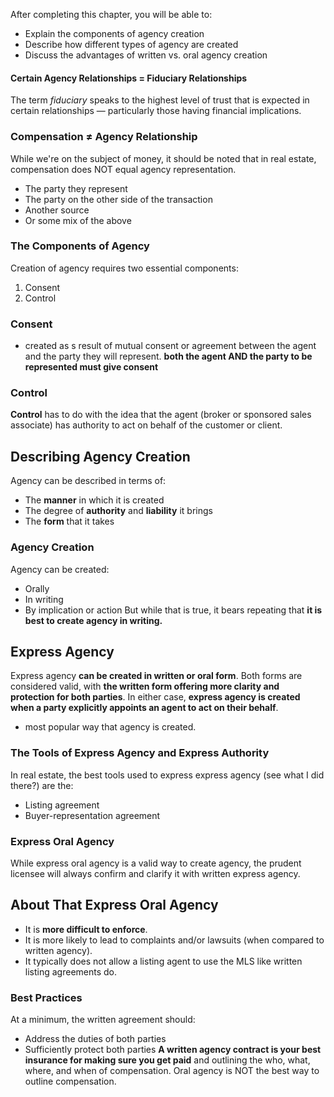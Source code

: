 After completing this chapter, you will be able to:
- Explain the components of agency creation
- Describe how different types of agency are created
- Discuss the advantages of written vs. oral agency creation
#### Certain Agency Relationships = Fiduciary Relationships
The term _fiduciary_ speaks to the highest level of trust that is expected in certain relationships — particularly those having financial implications.
### Compensation ≠ Agency Relationship
While we're on the subject of money, it should be noted that in real estate, compensation does NOT equal agency representation.
- The party they represent
- The party on the other side of the transaction
- Another source
- Or some mix of the above

### The Components of Agency
Creation of agency requires two essential components:
1. Consent
2. Control
### Consent
- created as s result of mutual consent or agreement between the agent and  the party they will represent.
**both the agent AND the party to be represented must give consent**
### Control
**Control** has to do with the idea that the agent (broker or sponsored sales associate) has authority to act on behalf of the customer or client.
## Describing Agency Creation
Agency can be described in terms of:
- The **manner** in which it is created
- The degree of **authority** and **liability** it brings
- The **form** that it takes
### Agency Creation
Agency can be created:
- Orally
- In writing
- By implication or action
But while that is true, it bears repeating that **it is best to create agency in writing.**
## Express Agency
Express agency **can be created in written or oral form**. Both forms are considered valid, with **the written form offering more clarity and protection for both parties**. In either case, **express agency is created when a party explicitly appoints an agent to act on their behalf**.
- most popular way that agency is created.
### The Tools of Express Agency and Express Authority
In real estate, the best tools used to express express agency (see what I did there?) are the:
- Listing agreement
- Buyer-representation agreement
### Express Oral Agency
While express oral agency is a valid way to create agency, the prudent licensee will always confirm and clarify it with written express agency.

## About That Express Oral Agency
- It is **more difficult to enforce**.
- It is more likely to lead to complaints and/or lawsuits (when compared to written agency).
- It typically does not allow a listing agent to use the MLS like written listing agreements do.
### Best Practices
At a minimum, the written agreement should:
- Address the duties of both parties
- Sufficiently protect both parties
**A written agency contract is your best insurance for making sure you get paid** and outlining the who, what, where, and when of compensation. Oral agency is NOT the best way to outline compensation.










